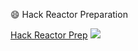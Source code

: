 
:smile: Hack Reactor Preparation



[Hack Reactor Prep](http://prep.hackreactor.com/)
![](https://www.filepicker.io/api/file/4lZBP7mwS5OzXRiENrgW)
